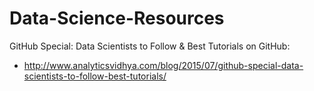 # Data-Science-Resources


GitHub Special: Data Scientists to Follow & Best Tutorials on GitHub:
-  http://www.analyticsvidhya.com/blog/2015/07/github-special-data-scientists-to-follow-best-tutorials/

